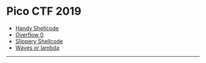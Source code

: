 # Pico CTF 2019

* [Handy Shellcode](https://github.com/Amadimk/PICO2019-CTF/blob/master/Handy-shellcode.md)
* [Overflow 0](https://github.com/Amadimk/PICO2019-CTF/blob/master/Overflow0.md)
* [Slippery Shellcode](https://github.com/Amadimk/PICO2019-CTF/blob/master/Slippery-shellcode.md)
* [Waves or lambda](https://github.com/Amadimk/PICO2019-CTF/blob/master/Slippery-shellcode.md)

------

